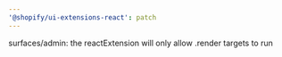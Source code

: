```yaml
---
'@shopify/ui-extensions-react': patch
---
```


surfaces/admin: the reactExtension will only allow .render targets to run
